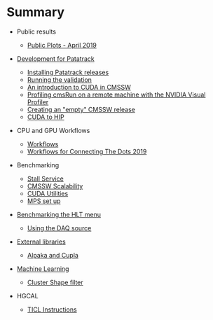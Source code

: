 # Summary

* Public results
    * [Public Plots - April 2019](publicPlots_201904.md)

* [Development for Patatrack](PatatrackDevelopment.md)
    * [Installing Patatrack releases](PatatrackReleases.md)
    * [Running the validation](PatatrackValidation.md)
    * [An introduction to CUDA in CMSSW](CUDAinCMSSW.md)
    * [Profiling cmsRun on a remote machine with the NVIDIA Visual Profiler](Remote_profiling_with_NVVP/Remote_profiling_with_NVVP.md)
    * [Creating an "empty" CMSSW release](emptyrelease.md)
    * [CUDA to HIP](CUDAtoHIP.md)

* CPU and GPU Workflows
    * [Workflows](workflows.md)
    * [Workflows for Connecting The Dots 2019](workflows_CTD19.md)

* Benchmarking
    * [Stall Service](benchmarking_stall_service.md)
    * [CMSSW Scalability](cmssw_scalability.md)
    * [CUDA Utilities](CUDA_Utilities.md)
    * [MPS set up](MPS-setup.md)

* [Benchmarking the HLT menu](HLTTiming.md)
    * [Using the DAQ source](DAQSource.md)

* [External libraries](libraries.md)
    * [Alpaka and Cupla](AlpakaAndCupla.md)

* [Machine Learning](ML.md)
    * [Cluster Shape filter](ClusterShape.md)

* HGCAL
    * [TICL Instructions](hgcal_ticl.md)

